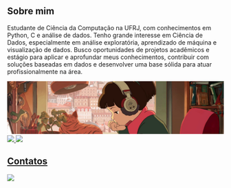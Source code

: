 ## Sobre mim

Estudante de Ciência da Computação na UFRJ, com conhecimentos em Python, C e análise de dados. Tenho grande interesse em Ciência de Dados, especialmente em análise exploratória, aprendizado de máquina e visualização de dados. Busco oportunidades de projetos acadêmicos e estágio para aplicar e aprofundar meus conhecimentos, contribuir com soluções baseadas em dados e desenvolver uma base sólida para atuar profissionalmente na área.

<div>
  <img src="https://raw.githubusercontent.com/LaisaMedeiros/LaisaMedeiros/refs/heads/main/picture.jpg" alt="Demo do projeto">
</div>

<div>
<a href="https://github.com/LaisaMedeiros">
<img loading="lazy" height="180em" src="https://github-readme-stats.vercel.app/api/top-langs/?username=LaisaMedeiros&layout=compact&langs_count=7&theme=dracula"/>
<img loading="lazy" height="180em" src="https://github-readme-stats.vercel.app/api?username=LaisaMedeiros&show_icons=true&theme=dracula&include_all_commits=true&count_private=true"/>
</div>

## Contatos

<div>
<a href="https://www.linkedin.com/in/laísa-tatiana-medeiros-572a59247" target="_blank"><img loading="lazy" src="https://img.shields.io/badge/-LinkedIn-%230077B5?style=for-the-badge&logo=linkedin&logoColor=white" target="_blank"></a>   
</div>

<!--div>
<a href="https://www.youtube.com/seu-canal-youtube-aqui" target="_blank"><img loading="lazy" src="https://img.shields.io/badge/YouTube-FF0000?style=for-the-badge&logo=youtube&logoColor=white" target="_blank"></a>
<a href="https://instagram.com/seu-usuário-instagram-aqui" target="_blank"><img loading="lazy" src="https://img.shields.io/badge/-Instagram-%23E4405F?style=for-the-badge&logo=instagram&logoColor=white" target="_blank"></a>
<a href="https://www.twitch.tv/seu-usuário-aqui" target="_blank"><img loading="lazy" src="https://img.shields.io/badge/Twitch-9146FF?style=for-the-badge&logo=twitch&logoColor=white" target="_blank"></a>
<a href = "mailto:contato@seu-usuário-aqui"><img loading="lazy" src="https://img.shields.io/badge/Gmail-D14836?style=for-the-badge&logo=gmail&logoColor=white" target="_blank"></a>
<a href="https://www.linkedin.com/in/seu-usuário-linkedln-aqui" target="_blank"><img loading="lazy" src="https://img.shields.io/badge/-LinkedIn-%230077B5?style=for-the-badge&logo=linkedin&logoColor=white" target="_blank"></a>   
</div-->
